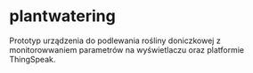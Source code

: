 # plantwatering
Prototyp urządzenia do podlewania rośliny doniczkowej z monitorowwaniem parametrów na wyświetlaczu oraz platformie ThingSpeak.
